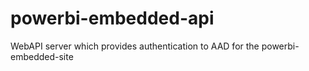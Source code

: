 # powerbi-embedded-api
WebAPI server which provides authentication to AAD for the powerbi-embedded-site
